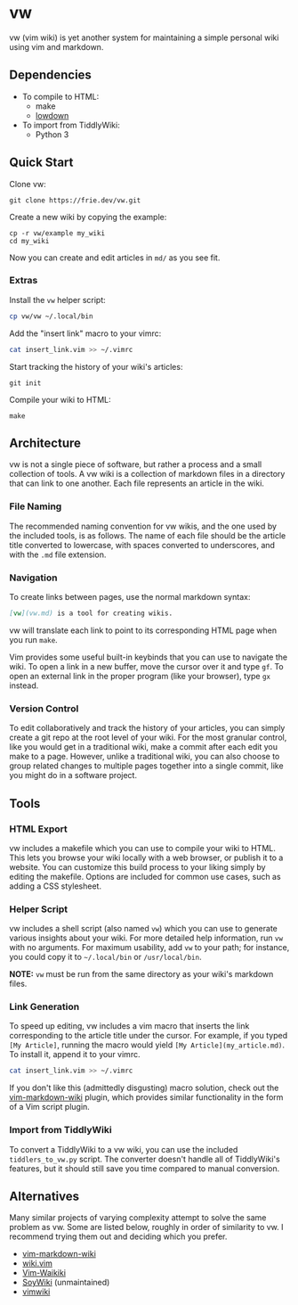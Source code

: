 # vw

vw (vim wiki) is yet another system for maintaining a simple personal wiki using vim and markdown.

## Dependencies

- To compile to HTML:
	- make
	- [lowdown](https://kristaps.bsd.lv/lowdown/)
- To import from TiddlyWiki:
	- Python 3

## Quick Start

Clone vw:

```
git clone https://frie.dev/vw.git
```

Create a new wiki by copying the example:

```
cp -r vw/example my_wiki
cd my_wiki
```

Now you can create and edit articles in `md/` as you see fit.

### Extras

Install the `vw` helper script:

```sh
cp vw/vw ~/.local/bin
```

Add the "insert link" macro to your vimrc:

```sh
cat insert_link.vim >> ~/.vimrc
```

Start tracking the history of your wiki's articles:

```
git init
```


Compile your wiki to HTML:

```
make
```

## Architecture

vw is not a single piece of software, but rather a process and a small collection of tools.
A vw wiki is a collection of markdown files in a directory that can link to one another.
Each file represents an article in the wiki.

### File Naming

The recommended naming convention for vw wikis, and the one used by the included tools, is as follows.
The name of each file should be the article title converted to lowercase, with spaces converted to underscores, and with the `.md` file extension.

### Navigation

To create links between pages, use the normal markdown syntax:

```md
[vw](vw.md) is a tool for creating wikis.
```

vw will translate each link to point to its corresponding HTML page when you run `make`.

Vim provides some useful built-in keybinds that you can use to navigate the wiki.
To open a link in a new buffer, move the cursor over it and type `gf`.
To open an external link in the proper program (like your browser), type `gx` instead.

### Version Control

To edit collaboratively and track the history of your articles, you can simply create a git repo at the root level of your wiki.
For the most granular control, like you would get in a traditional wiki, make a commit after each edit you make to a page.
However, unlike a traditional wiki, you can also choose to group related changes to multiple pages together into a single commit, like you might do in a software project.

## Tools

### HTML Export

vw includes a makefile which you can use to compile your wiki to HTML.
This lets you browse your wiki locally with a web browser, or publish it to a website.
You can customize this build process to your liking simply by editing the makefile.
Options are included for common use cases, such as adding a CSS stylesheet.

### Helper Script

vw includes a shell script (also named `vw`) which you can use to generate various insights about your wiki.
For more detailed help information, run `vw` with no arguments.
For maximum usability, add `vw` to your path; for instance, you could copy it to `~/.local/bin` or `/usr/local/bin`.

**NOTE:** `vw` must be run from the same directory as your wiki's markdown files.

### Link Generation

To speed up editing, vw includes a vim macro that inserts the link corresponding to the article title under the cursor.
For example, if you typed `[My Article]`, running the macro would yield `[My Article](my_article.md)`.
To install it, append it to your vimrc.

```sh
cat insert_link.vim >> ~/.vimrc
```

If you don't like this (admittedly disgusting) macro solution, check out the [vim-markdown-wiki](https://github.com/mmai/vim-markdown-wiki) plugin, which provides similar functionality in the form of a Vim script plugin.

### Import from TiddlyWiki

To convert a TiddlyWiki to a vw wiki, you can use the included `tiddlers_to_vw.py` script.
The converter doesn't handle all of TiddlyWiki's features, but it should still save you time compared to manual conversion.

## Alternatives

Many similar projects of varying complexity attempt to solve the same problem as vw.
Some are listed below, roughly in order of similarity to vw.
I recommend trying them out and deciding which you prefer.

- [vim-markdown-wiki](https://github.com/mmai/vim-markdown-wiki)
- [wiki.vim](https://github.com/lervag/wiki.vim)
- [Vim-Waikiki](https://github.com/fcpg/vim-waikiki)
- [SoyWiki](https://github.com/danchoi/soywiki) (unmaintained)
- [vimwiki](https://vimwiki.github.io/)
